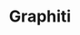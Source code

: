 ---
created: '2025-09-16T15:05:15.651575'
modified: '2025-09-16T15:05:51.715037'
ship_factor: 5
subtype: mcp-servers
tags: []
title: Graphiti
type: tool
version: 1
---